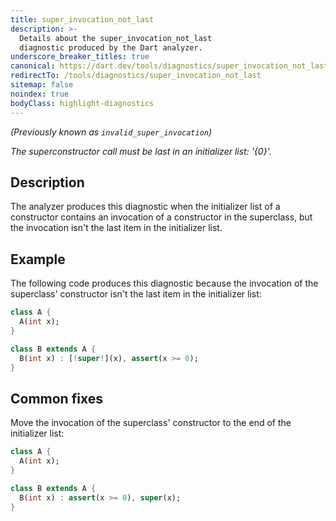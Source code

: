 ```yaml
---
title: super_invocation_not_last
description: >-
  Details about the super_invocation_not_last
  diagnostic produced by the Dart analyzer.
underscore_breaker_titles: true
canonical: https://dart.dev/tools/diagnostics/super_invocation_not_last
redirectTo: /tools/diagnostics/super_invocation_not_last
sitemap: false
noindex: true
bodyClass: highlight-diagnostics
---
```


_(Previously known as `invalid_super_invocation`)_

_The superconstructor call must be last in an initializer list: '{0}'._

## Description

The analyzer produces this diagnostic when the initializer list of a
constructor contains an invocation of a constructor in the superclass, but
the invocation isn't the last item in the initializer list.

## Example

The following code produces this diagnostic because the invocation of the
superclass' constructor isn't the last item in the initializer list:

```dart
class A {
  A(int x);
}

class B extends A {
  B(int x) : [!super!](x), assert(x >= 0);
}
```

## Common fixes

Move the invocation of the superclass' constructor to the end of the
initializer list:

```dart
class A {
  A(int x);
}

class B extends A {
  B(int x) : assert(x >= 0), super(x);
}
```
